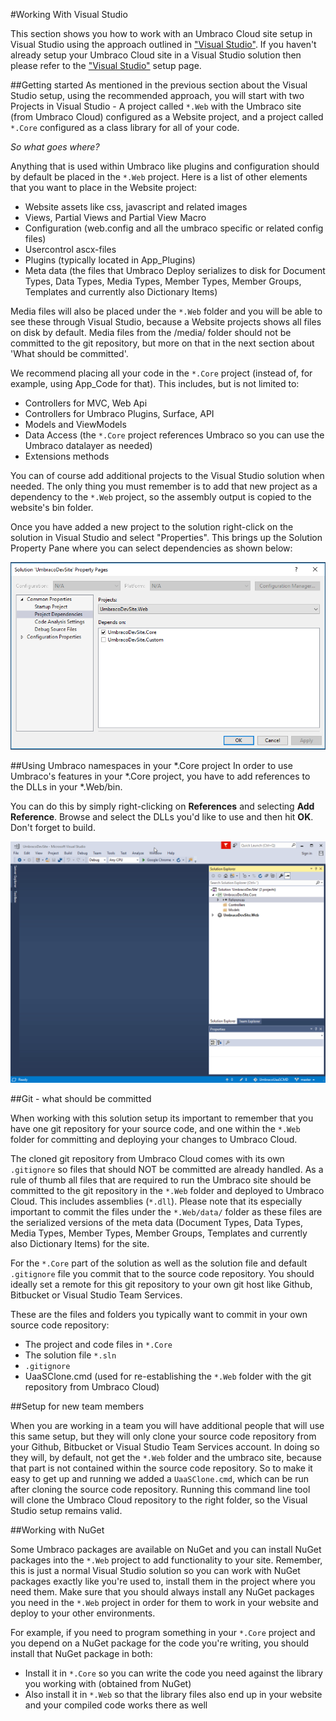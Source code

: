 #Working With Visual Studio

This section shows you how to work with an Umbraco Cloud site setup in Visual Studio using the approach outlined in ["Visual Studio"](../Visual-Studio/). If you haven't already setup your Umbraco Cloud site in a Visual Studio solution then please refer to the ["Visual Studio"](../Visual-Studio/) setup page.

##Getting started
As mentioned in the previous section about the Visual Studio setup, using the recommended approach, you will start with two Projects in Visual Studio - A project called `*.Web` with the Umbraco site (from Umbraco Cloud) configured as a Website project, and a project called `*.Core` configured as a class library for all of your code.

_So what goes where?_

Anything that is used within Umbraco like plugins and configuration should by default be placed in the `*.Web` project. Here is a list of other elements that you want to place in the Website project:

* Website assets like css, javascript and related images
* Views, Partial Views and Partial View Macro
* Configuration (web.config and all the umbraco specific or related config files)
* Usercontrol ascx-files
* Plugins (typically located in App_Plugins)
* Meta data (the files that Umbraco Deploy serializes to disk for Document Types, Data Types, Media Types, Member Types, Member Groups, Templates and currently also Dictionary Items)

Media files will also be placed under the `*.Web` folder and you will be able to see these through Visual Studio, because a Website projects shows all files on disk by default. Media files from the /media/ folder should not be committed to the git repository, but more on that in the next section about 'What should be committed'.

We recommend placing all your code in the `*.Core` project (instead of, for example, using App_Code for that). This includes, but is not limited to:

* Controllers for MVC, Web Api
* Controllers for Umbraco Plugins, Surface, API
* Models and ViewModels
* Data Access (the `*.Core` project references Umbraco so you can use the Umbraco datalayer as needed)
* Extensions methods

You can of course add additional projects to the Visual Studio solution when needed. The only thing you must remember is to add that new project as a dependency to the `*.Web` project, so the assembly output is copied to the website's bin folder.

Once you have added a new project to the solution right-click on the solution in Visual Studio and select "Properties". This brings up the Solution Property Pane where you can select dependencies as shown below:

![](images/solution-dependencies.png)  

##Using Umbraco namespaces in your *.Core project
In order to use Umbraco's features in your *.Core project, you have to add references to the DLLs in your *.Web/bin.

You can do this by simply right-clicking on **References** and selecting **Add Reference**. Browse and select the DLLs you'd like to use and then hit **OK**. Don't forget to build.

![](images/references.gif)


##Git - what should be committed

When working with this solution setup its important to remember that you have one git repository for your source code, and one within the `*.Web` folder for committing and deploying your changes to Umbraco Cloud.

The cloned git repository from Umbraco Cloud comes with its own `.gitignore` so files that should NOT be committed are already handled. As a rule of thumb all files that are required to run the Umbraco site should be committed to the git repository in the `*.Web` folder and deployed to Umbraco Cloud. This includes assemblies (`*.dll`). Please note that its especially important to commit the files under the `*.Web/data/` folder as these files are the serialized versions of the meta data (Document Types, Data Types, Media Types, Member Types, Member Groups, Templates and currently also Dictionary Items) for the site.

For the `*.Core` part of the solution as well as the solution file and default `.gitignore` file you commit that to the source code repository. You should ideally set a remote for this git repository to your own git host like Github, Bitbucket or Visual Studio Team Services.

These are the files and folders you typically want to commit in your own source code repository:

* The project and code files in `*.Core`
* The solution file `*.sln`
* `.gitignore`
* UaaSClone.cmd (used for re-establishing the `*.Web` folder with the git repository from Umbraco Cloud)

##Setup for new team members

When you are working in a team you will have additional people that will use this same setup, but they will only clone your source code repository from your Github, Bitbucket or Visual Studio Team Services account.
In doing so they will, by default, not get the `*.Web` folder and the umbraco site, because that part is not contained within the source code repository. So to make it easy to get up and running we added a `UaaSClone.cmd`, which can be run after cloning the source code repository.
Running this command line tool will clone the Umbraco Cloud repository to the right folder, so the Visual Studio setup remains valid. 

##Working with NuGet

Some Umbraco packages are available on NuGet and you can install NuGet packages into the `*.Web` project to add functionality to your site. Remember, this is just a normal Visual Studio solution so you can work with NuGet packages exactly like you're used to, install them in the project where you need them. Make sure that you should always install any NuGet packages you need in the `*.Web` project in order for them to work in your website and deploy to your other environments.

For example, if you need to program something in your `*.Core` project and you depend on a NuGet package for the code you're writing, you should install that NuGet package in both:

- Install it in `*.Core` so you can write the code you need against the library you working with (obtained from NuGet)
- Also install it in `*.Web` so that the library files also end up in your website and your compiled code works there as well
